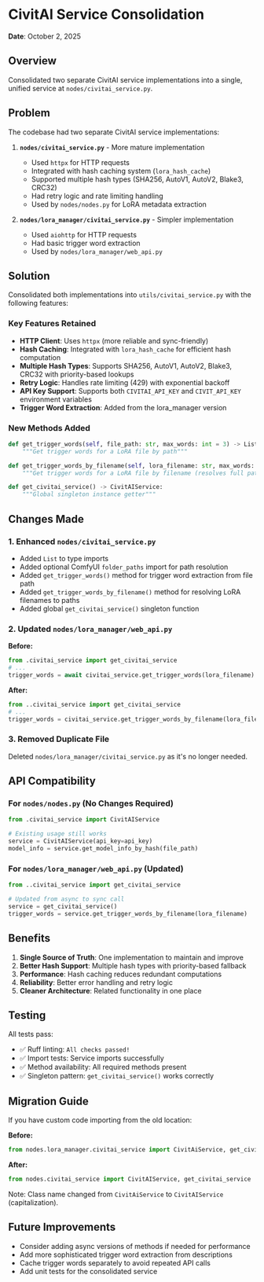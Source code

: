 # CivitAI Service Consolidation

**Date**: October 2, 2025

## Overview

Consolidated two separate CivitAI service implementations into a single, unified service at `nodes/civitai_service.py`.

## Problem

The codebase had two separate CivitAI service implementations:

1. **`nodes/civitai_service.py`** - More mature implementation
    - Used `httpx` for HTTP requests
    - Integrated with hash caching system (`lora_hash_cache`)
    - Supported multiple hash types (SHA256, AutoV1, AutoV2, Blake3, CRC32)
    - Had retry logic and rate limiting handling
    - Used by `nodes/nodes.py` for LoRA metadata extraction

2. **`nodes/lora_manager/civitai_service.py`** - Simpler implementation
    - Used `aiohttp` for HTTP requests
    - Had basic trigger word extraction
    - Used by `nodes/lora_manager/web_api.py`

## Solution

Consolidated both implementations into `utils/civitai_service.py` with the following features:

### Key Features Retained

- **HTTP Client**: Uses `httpx` (more reliable and sync-friendly)
- **Hash Caching**: Integrated with `lora_hash_cache` for efficient hash computation
- **Multiple Hash Types**: Supports SHA256, AutoV1, AutoV2, Blake3, CRC32 with priority-based lookups
- **Retry Logic**: Handles rate limiting (429) with exponential backoff
- **API Key Support**: Supports both `CIVITAI_API_KEY` and `CIVIT_API_KEY` environment variables
- **Trigger Word Extraction**: Added from the lora_manager version

### New Methods Added

```python
def get_trigger_words(self, file_path: str, max_words: int = 3) -> List[str]:
    """Get trigger words for a LoRA file by path"""

def get_trigger_words_by_filename(self, lora_filename: str, max_words: int = 3) -> List[str]:
    """Get trigger words for a LoRA file by filename (resolves full path)"""

def get_civitai_service() -> CivitAIService:
    """Global singleton instance getter"""
```

## Changes Made

### 1. Enhanced `nodes/civitai_service.py`

- Added `List` to type imports
- Added optional ComfyUI `folder_paths` import for path resolution
- Added `get_trigger_words()` method for trigger word extraction from file path
- Added `get_trigger_words_by_filename()` method for resolving LoRA filenames to paths
- Added global `get_civitai_service()` singleton function

### 2. Updated `nodes/lora_manager/web_api.py`

**Before:**

```python
from .civitai_service import get_civitai_service
# ...
trigger_words = await civitai_service.get_trigger_words(lora_filename)
```

**After:**

```python
from ..civitai_service import get_civitai_service
# ...
trigger_words = civitai_service.get_trigger_words_by_filename(lora_filename)
```

### 3. Removed Duplicate File

Deleted `nodes/lora_manager/civitai_service.py` as it's no longer needed.

## API Compatibility

### For `nodes/nodes.py` (No Changes Required)

```python
from .civitai_service import CivitAIService

# Existing usage still works
service = CivitAIService(api_key=api_key)
model_info = service.get_model_info_by_hash(file_path)
```

### For `nodes/lora_manager/web_api.py` (Updated)

```python
from ..civitai_service import get_civitai_service

# Updated from async to sync call
service = get_civitai_service()
trigger_words = service.get_trigger_words_by_filename(lora_filename)
```

## Benefits

1. **Single Source of Truth**: One implementation to maintain and improve
2. **Better Hash Support**: Multiple hash types with priority-based fallback
3. **Performance**: Hash caching reduces redundant computations
4. **Reliability**: Better error handling and retry logic
5. **Cleaner Architecture**: Related functionality in one place

## Testing

All tests pass:

- ✅ Ruff linting: `All checks passed!`
- ✅ Import tests: Service imports successfully
- ✅ Method availability: All required methods present
- ✅ Singleton pattern: `get_civitai_service()` works correctly

## Migration Guide

If you have custom code importing from the old location:

**Before:**

```python
from nodes.lora_manager.civitai_service import CivitAiService, get_civitai_service
```

**After:**

```python
from nodes.civitai_service import CivitAIService, get_civitai_service
```

Note: Class name changed from `CivitAiService` to `CivitAIService` (capitalization).

## Future Improvements

- Consider adding async versions of methods if needed for performance
- Add more sophisticated trigger word extraction from descriptions
- Cache trigger words separately to avoid repeated API calls
- Add unit tests for the consolidated service
